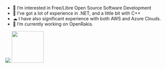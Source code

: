 <p>

- 👀 I’m interested in Free/Libre Open Source Software Development
- 🌱 I’ve got a lot of experience in .NET, and a little bit with C++
- ☁  I have also significant experience with both AWS and Azure Clouds.
- 💞️ I’m currently working on OpenRakis.

</p>
<p>
  <img src="https://github-readme-stats.vercel.app/api?username=maximilien-noal&show_icons=true&hide_border=false&line_height=20&title_color=f69673&icon_color=1b93c9&show_owner=true" />
 <img src="https://user-images.githubusercontent.com/1087524/162477629-7f1b0487-07ce-4157-8055-c386b8310ed9.png" width="100" height="100">
</p>
